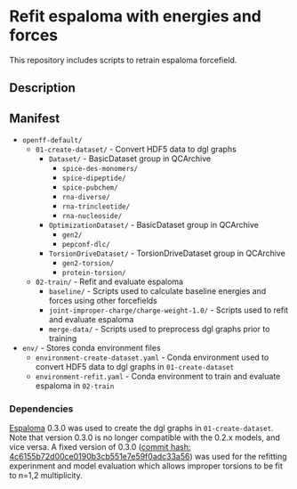# Refit espaloma with energies and forces
This repository includes scripts to retrain espaloma forcefield.


## Description



## Manifest
- `openff-default/`
    - `01-create-dataset/` - Convert HDF5 data to dgl graphs
        - `Dataset/` - BasicDataset group in QCArchive
            - `spice-des-monomers/`
            - `spice-dipeptide/`
            - `spice-pubchem/`
            - `rna-diverse/`
            - `rna-trincleotide/`
            - `rna-nucleoside/`
        - `OptimizationDataset/` - BasicDataset group in QCArchive
            - `gen2/`
            - `pepconf-dlc/`
        - `TorsionDriveDataset/` - TorsionDriveDataset group in QCArchive
            - `gen2-torsion/`
            - `protein-torsion/`
    - `02-train/` - Refit and evaluate espaloma
        - `baseline/` - Scripts used to calculate baseline energies and forces using other forcefields
        - `joint-improper-charge/charge-weight-1.0/` - Scripts used to refit and evaluate espaloma
        - `merge-data/` - Scripts used to preprocess dgl graphs prior to training
- `env/` - Stores conda environment files
    - `environment-create-dataset.yaml` - Conda environment used to convert HDF5 data to dgl graphs in `01-create-dataset`
    - `environment-refit.yaml` - Conda environment to train and evaluate espaloma in `02-train`

### Dependencies
[Espaloma](https://github.com/choderalab/espaloma) 0.3.0 was used to create the dgl graphs in `01-create-dataset`.
Note that version 0.3.0 is no longer compatible with the 0.2.x models, and vice versa.
A fixed version of 0.3.0 ([commit hash: 4c6155b72d00ce0190b3cb551e7e59f0adc33a56](https://github.com/choderalab/espaloma/tree/4c6155b72d00ce0190b3cb551e7e59f0adc33a56)) was used for the refitting experinment and model evaluation which allows improper torsions to be fit to n=1,2 multiplicity.